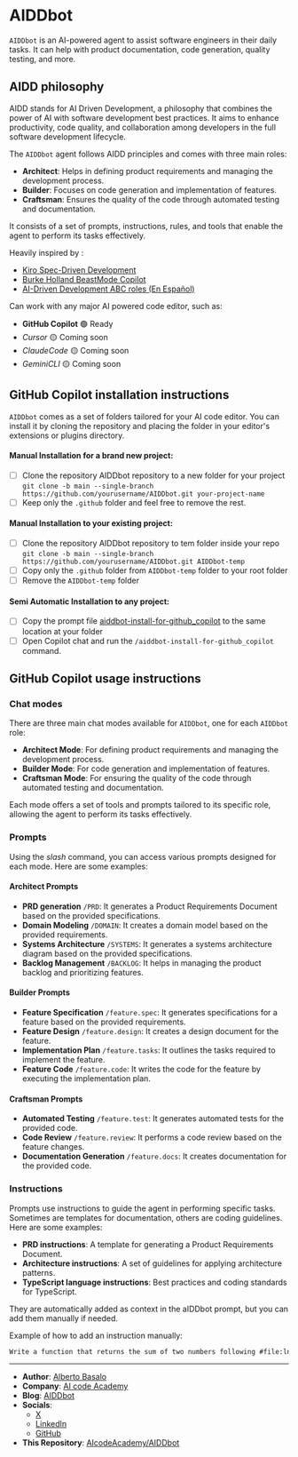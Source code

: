 # AIDDbot

`AIDDbot` is an AI-powered agent to assist software engineers in their daily tasks. It can help with product documentation, code generation, quality testing, and more.

## AIDD philosophy

AIDD stands for AI Driven Development, a philosophy that combines the power of AI with software development best practices. It aims to enhance productivity, code quality, and collaboration among developers in the full software development lifecycle.

The `AIDDbot` agent follows AIDD principles and comes with three main roles:

- **Architect**: Helps in defining product requirements and managing the development process.
- **Builder**: Focuses on code generation and implementation of features.
- **Craftsman**: Ensures the quality of the code through automated testing and documentation.

It consists of a set of prompts, instructions, rules, and tools that enable the agent to perform its tasks effectively.

Heavily inspired by : 

- [Kiro Spec-Driven Development](https://kiro.dev/docs/specs/)
- [Burke Holland BeastMode Copilot](https://burkeholland.github.io/posts/beast-mode-3-1/)
- [AI-Driven Development ABC roles (En Español)](https://aicode.academy/blog/es/el-abc-de-la-programacion-con-ia/)

Can work with any major AI powered code editor, such as:

- **GitHub Copilot** 🟢 Ready
- _Cursor_ 🟡 Coming soon
- _ClaudeCode_ 🟡 Coming soon
- _GeminiCLI_ 🟡 Coming soon

## GitHub Copilot installation instructions

`AIDDbot` comes as a set of folders tailored for your AI code editor. You can install it by cloning the repository and placing the folder in your editor's extensions or plugins directory.

#### Manual Installation for a brand new project: 

- [ ] Clone the repository AIDDbot repository to a new folder for your project
`git clone -b main --single-branch https://github.com/yourusername/AIDDbot.git your-project-name`
- [ ] Keep only the `.github` folder and feel free to remove the rest.

#### Manual Installation to your existing project: 

- [ ] Clone the repository AIDDbot repository to tem folder inside your repo
`git clone -b main --single-branch https://github.com/yourusername/AIDDbot.git AIDDbot-temp`
- [ ] Copy only the `.github` folder from `AIDDbot-temp` folder to your root folder
- [ ] Remove the `AIDDbot-temp` folder

#### Semi Automatic Installation to any project:

- [ ] Copy the prompt file [aiddbot-install-for-github_copilot](.github/prompts/aiddbot-install-for-github_copilot.prompt.md) to the same location at your folder
- [ ] Open Copilot chat and run the `/aiddbot-install-for-github_copilot` command.

## GitHub Copilot usage instructions

### Chat modes

There are three main chat modes available for `AIDDbot`, one for each `AIDDbot` role:

- **Architect Mode**: For defining product requirements and managing the development process.
- **Builder Mode**: For code generation and implementation of features.
- **Craftsman Mode**: For ensuring the quality of the code through automated testing and documentation.

Each mode offers a set of tools and prompts tailored to its specific role, allowing the agent to perform its tasks effectively.

### Prompts

Using the _slash_ command, you can access various prompts designed for each mode. Here are some examples:

#### Architect Prompts

- **PRD generation** `/PRD`: It generates a Product Requirements Document based on the provided specifications.
- **Domain Modeling** `/DOMAIN`: It creates a domain model based on the provided requirements.
- **Systems Architecture** `/SYSTEMS`: It generates a systems architecture diagram based on the provided specifications.
- **Backlog Management** `/BACKLOG`: It helps in managing the product backlog and prioritizing features.

#### Builder Prompts 

- **Feature Specification** `/feature.spec`: It generates specifications for a feature based on the provided requirements.
- **Feature Design** `/feature.design`: It creates a design document for the feature.
- **Implementation Plan** `/feature.tasks`: It outlines the tasks required to implement the feature.
- **Feature Code** `/feature.code`: It writes the code for the feature by executing the implementation plan.
  
#### Craftsman Prompts

- **Automated Testing** `/feature.test`: It generates automated tests for the provided code.
- **Code Review** `/feature.review`: It performs a code review based on the feature changes.
- **Documentation Generation** `/feature.docs`: It creates documentation for the provided code.

### Instructions

Prompts use instructions to guide the agent in performing specific tasks. Sometimes are templates for documentation, others are coding guidelines. Here are some examples:

- **PRD instructions**: A template for generating a Product Requirements Document.
- **Architecture instructions**: A set of guidelines for applying architecture patterns.
- **TypeScript language instructions**: Best practices and coding standards for TypeScript.

They are automatically added as context in the aIDDbot prompt, but you can add them manually if needed.

Example of how to add an instruction manually:

```txt
Write a function that returns the sum of two numbers following #file:lng-typescript.instructions.md 
```

---

- **Author**: [Alberto Basalo](https://albertobasalo.dev)
- **Company**: [AI code Academy](https://aicode.academy)
- **Blog**: [AIDDbot](https://aiddbot.com)
- **Socials**:
  - [X](https://x.com/albertobasalo)
  - [LinkedIn](https://www.linkedin.com/in/albertobasalo/)
  - [GitHub](https://github.com/albertobasalo)
- **This Repository**: [AIcodeAcademy/AIDDbot](https://github.com/AIcodeAcademy/AIDDbot)